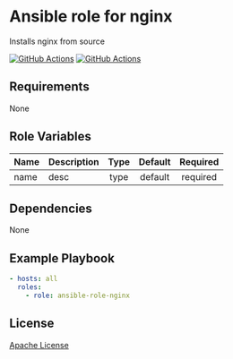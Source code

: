 Ansible role for nginx
==================================

Installs nginx from source

[![GitHub Actions](https://github.com/mongodb-ansible-roles/ansible-role-nginx/workflows/Molecule%20Test/badge.svg)](https://github.com/mongodb-ansible-roles/ansible-role-nginx/actions?query=workflow%3A%22Molecule+Test%22)
[![GitHub Actions](https://github.com/mongodb-ansible-roles/ansible-role-nginx/workflows/Release/badge.svg)](https://github.com/mongodb-ansible-roles/ansible-role-nginx/actions?query=workflow%3A%22Release%22)

Requirements
------------

None

Role Variables
--------------

| Name | Description | Type | Default | Required |
|------|-------------|:----:|:-------:|:--------:|
| name | desc | type | default | required |

Dependencies
------------

None

Example Playbook
----------------

```yaml
- hosts: all
  roles:
    - role: ansible-role-nginx
```

License
-------

[Apache License](LICENSE)
